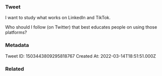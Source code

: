 ### Tweet
I want to study what works on LinkedIn and TikTok. 

Who should I follow (on Twitter) that best educates people on using those platforms?

### Metadata
Tweet ID: 1503443809295818767
Created At: 2022-03-14T18:51:51.000Z

### Related

